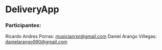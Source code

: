 # DeliveryApp

### Participantes:
Ricardo Andres Porras: musicianrpr@gmail.com
Daniel Arango Villegas: danielarango990@gmail.com